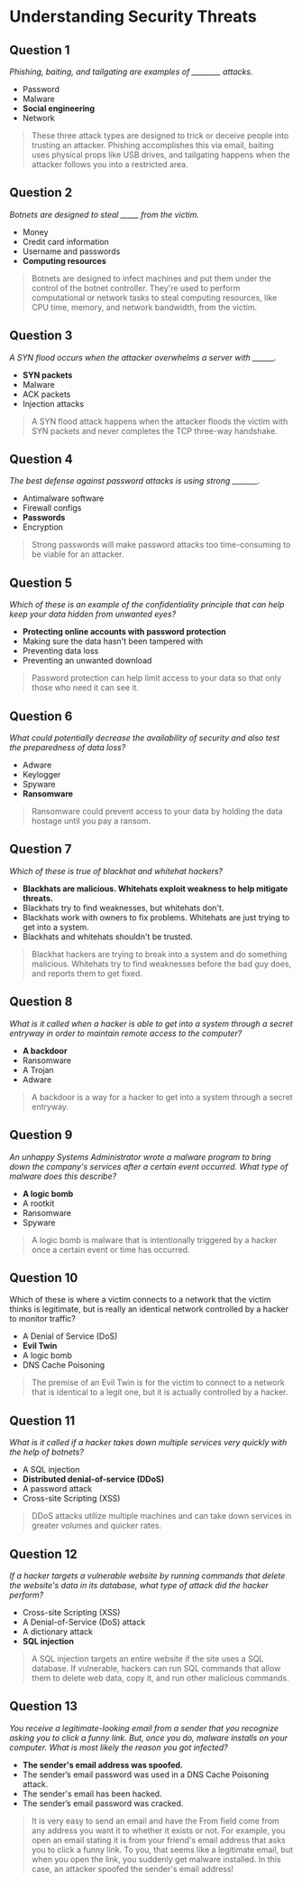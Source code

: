 # Understanding Security Threats

## Question 1

*Phishing, baiting, and tailgating are examples of ________ attacks.*

* Password
* Malware
* **Social engineering**
* Network

> These three attack types are designed to trick or deceive people into trusting an attacker. Phishing accomplishes this via email, baiting uses physical props like USB drives, and tailgating happens when the attacker follows you into a restricted area.

## Question 2

*Botnets are designed to steal _____ from the victim.*

* Money
* Credit card information
* Username and passwords
* **Computing resources**

> Botnets are designed to infect machines and put them under the control of the botnet controller. They're used to perform computational or network tasks to steal computing resources, like CPU time, memory, and network bandwidth, from the victim.

## Question 3

*A SYN flood occurs when the attacker overwhelms a server with ______.*

* **SYN packets**
* Malware
* ACK packets
* Injection attacks

>  A SYN flood attack happens when the attacker floods the victim with SYN packets and never completes the TCP three-way handshake.

## Question 4

*The best defense against password attacks is using strong _______.*

* Antimalware software
* Firewall configs
* **Passwords**
* Encryption

> Strong passwords will make password attacks too time-consuming to be viable for an attacker.

## Question 5

*Which of these is an example of the confidentiality principle that can help keep your data hidden from unwanted eyes?*

* **Protecting online accounts with password protection**
* Making sure the data hasn't been tampered with
* Preventing data loss
* Preventing an unwanted download 

> Password protection can help limit access to your data so that only those who need it can see it.

## Question 6

*What could potentially decrease the availability of security and also test the preparedness of data loss?*

* Adware
* Keylogger
* Spyware
* **Ransomware**

> Ransomware could prevent access to your data by holding the data hostage until you pay a ransom.

## Question 7

*Which of these is true of blackhat and whitehat hackers?*

* **Blackhats are malicious. Whitehats exploit weakness to help mitigate threats.**
* Blackhats try to find weaknesses, but whitehats don't.
* Blackhats work with owners to fix problems. Whitehats are just trying to get into a system.
* Blackhats and whitehats shouldn't be trusted.

> Blackhat hackers are trying to break into a system and do something malicious. Whitehats try to find weaknesses before the bad guy does, and reports them to get fixed.

## Question 8

*What is it called when a hacker is able to get into a system through a secret entryway in order to maintain remote access to the computer?*

* **A backdoor**
* Ransomware
* A Trojan
* Adware 

> A backdoor is a way for a hacker to get into a system through a secret entryway.

## Question 9

*An unhappy Systems Administrator wrote a malware program to bring down the company's services after a certain event occurred. What type of malware does this describe?*

* **A logic bomb**
* A rootkit
* Ransomware
* Spyware 

> A logic bomb is malware that is intentionally triggered by a hacker once a certain event or time has occurred.

## Question 10

Which of these is where a victim connects to a network that the victim thinks is legitimate, but is really an identical network controlled by a hacker to monitor traffic?

* A Denial of Service (DoS)
* **Evil Twin**
* A logic bomb
* DNS Cache Poisoning 

> The premise of an Evil Twin is for the victim to connect to a network that is identical to a legit one, but it is actually controlled by a hacker.

## Question 11

*What is it called if a hacker takes down multiple services very quickly with the help of botnets?*

* A SQL injection
* **Distributed denial-of-service (DDoS)**
* A password attack
* Cross-site Scripting (XSS)

> DDoS attacks utilize multiple machines and can take down services in greater volumes and quicker rates.

## Question 12

*If a hacker targets a vulnerable website by running commands that delete the website's data in its database, what type of attack did the hacker perform?*

* Cross-site Scripting (XSS)
* A Denial-of-Service (DoS) attack
* A dictionary attack
* **SQL injection**

>  A SQL injection targets an entire website if the site uses a SQL database. If vulnerable, hackers can run SQL commands that allow them to delete web data, copy it, and run other malicious commands.

## Question 13

*You receive a legitimate-looking email from a sender that you recognize asking you to click a funny link. But, once you do, malware installs on your computer. What is most likely the reason you got infected?*

* **The sender's email address was spoofed.**
* The sender’s email password was used in a DNS Cache Poisoning attack.
* The sender's email has been hacked.
* The sender’s email password was cracked.

> It is very easy to send an email and have the From field come from any address you want it to whether it exists or not. For example, you open an email stating it is from your friend's email address that asks you to click a funny link. To you, that seems like a legitimate email, but when you open the link, you suddenly get malware installed. In this case, an attacker spoofed the sender's email address!